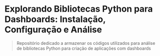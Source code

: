 # Explorando Bibliotecas Python para Dashboards: Instalação, Configuração e Análise

> Repositório dedicado a armazenar os códigos utilizados para análise de bibliotecas Python
> para criação de aplicações com dashboards
